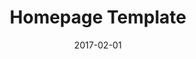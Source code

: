 ---
title: Homepage Template
linktitle:
description:
date: 2017-02-01
publishdate: 2017-02-01
lastmod: 2017-02-01
weight:
tags: [homepage]
categories: [templates]
draft: false
slug:
aliases: [/layout/homepage/,/templates/homepage/]
toc: false
notesforauthors:
---